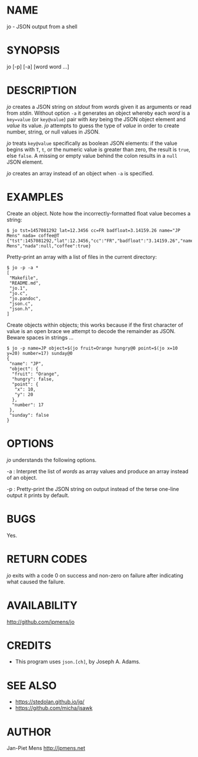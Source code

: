 NAME
====

jo - JSON output from a shell

SYNOPSIS
========

jo [-p] [-a] [word word ...]

DESCRIPTION
===========

*jo* creates a JSON string on *stdout* from *word*s given it as
arguments or read from *stdin*. Without option `-a` it generates an
object whereby each *word* is a `key=value` (or `key@value`) pair with
*key* being the JSON object element and *value* its value. *jo* attempts
to guess the type of *value* in order to create number, string, or null
values in JSON.

*jo* treats `key@value` specifically as boolean JSON elements: if the
value begins with `T`, `t`, or the numeric value is greater than zero,
the result is `true`, else `false`. A missing or empty value behind the
colon results in a `null` JSON element.

*jo* creates an array instead of an object when `-a` is specified.

EXAMPLES
========

Create an object. Note how the incorrectly-formatted float value becomes
a string:

    $ jo tst=1457081292 lat=12.3456 cc=FR badfloat=3.14159.26 name="JP Mens" nada= coffee@T
    {"tst":1457081292,"lat":12.3456,"cc":"FR","badfloat":"3.14159.26","name":"JP Mens","nada":null,"coffee":true}

Pretty-print an array with a list of files in the current directory:

    $ jo -p -a *
    [
     "Makefile",
     "README.md",
     "jo.1",
     "jo.c",
     "jo.pandoc",
     "json.c",
     "json.h",
    ]

Create objects within objects; this works because if the first character
of value is an open brace we attempt to decode the remainder as JSON.
Beware spaces in strings ...

    $ jo -p name=JP object=$(jo fruit=Orange hungry@0 point=$(jo x=10 y=20) number=17) sunday@0
    {
     "name": "JP",
     "object": {
      "fruit": "Orange",
      "hungry": false,
      "point": {
       "x": 10,
       "y": 20
      },
      "number": 17
     },
     "sunday": false
    }

OPTIONS
=======

*jo* understands the following options.

-a
:   Interpret the list of *words* as array values and produce an array
    instead of an object.

-p
:   Pretty-print the JSON string on output instead of the terse one-line
    output it prints by default.

BUGS
====

Yes.

RETURN CODES
============

*jo* exits with a code 0 on success and non-zero on failure after
indicating what caused the failure.

AVAILABILITY
============

<http://github.com/jpmens/jo>

CREDITS
=======

-   This program uses `json.[ch]`, by Joseph A. Adams.

SEE ALSO
========

-   <https://stedolan.github.io/jq/>
-   <https://github.com/micha/jsawk>

AUTHOR
======

Jan-Piet Mens <http://jpmens.net>

